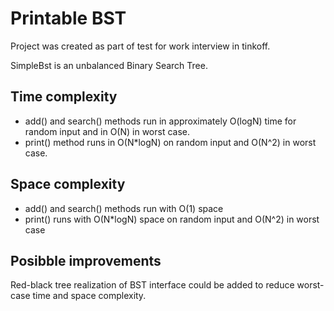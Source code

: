 # Printable BST

Project was created as part of test for work interview in tinkoff. 

SimpleBst is an unbalanced Binary Search Tree. 

## Time complexity

- add() and search() methods run in approximately O(logN) time for random input and in O(N) in worst case.
- print() method runs in O(N*logN) on random input and O(N^2) in worst case.

## Space complexity

- add() and search() methods run with O(1) space
- print() runs with O(N*logN) space on random input and O(N^2) in worst case

## Posibble improvements

Red-black tree realization of BST interface could be added to reduce worst-case time and space complexity. 
